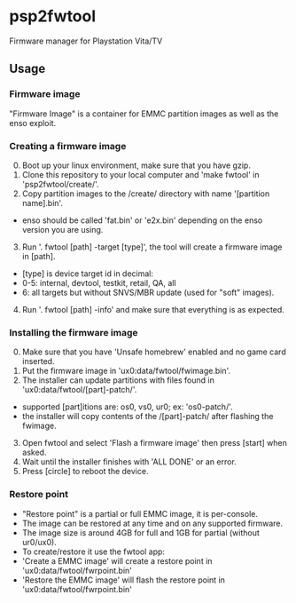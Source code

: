 # psp2fwtool
Firmware manager for Playstation Vita/TV

## Usage
### Firmware image
"Firmware Image" is a container for EMMC partition images as well as the enso exploit.

### Creating a firmware image
0. Boot up your linux environment, make sure that you have gzip.
1. Clone this repository to your local computer and 'make fwtool' in 'psp2fwtool/create/'.
2. Copy partition images to the /create/ directory with name '[partition name].bin'.
 - enso should be called 'fat.bin' or 'e2x.bin' depending on the enso version you are using.
3. Run '. fwtool [path] -target [type]', the tool will create a firmware image in [path].
 - [type] is device target id in decimal:
  - 0-5: internal, devtool, testkit, retail, QA, all
  - 6: all targets but without SNVS/MBR update (used for "soft" images).
4. Run '. fwtool [path] -info' and make sure that everything is as expected.

### Installing the firmware image
0. Make sure that you have 'Unsafe homebrew' enabled and no game card inserted.
1. Put the firmware image in 'ux0:data/fwtool/fwimage.bin'.
2. The installer can update partitions with files found in 'ux0:data/fwtool/[part]-patch/'.
 - supported [part]itions are: os0, vs0, ur0; ex: 'os0-patch/'.
 - the installer will copy contents of the /[part]-patch/ after flashing the fwimage.
3. Open fwtool and select 'Flash a firmware image' then press [start] when asked.
4. Wait until the installer finishes with 'ALL DONE' or an error.
5. Press [circle] to reboot the device.

### Restore point
 - "Restore point" is a partial or full EMMC image, it is per-console.
 - The image can be restored at any time and on any supported firmware.
 - The image size is around 4GB for full and 1GB for partial (without ur0/ux0).
 - To create/restore it use the fwtool app:
  - 'Create a EMMC image' will create a restore point in 'ux0:data/fwtool/fwrpoint.bin'
  - 'Restore the EMMC image' will flash the restore point in 'ux0:data/fwtool/fwrpoint.bin'


